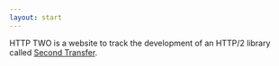 ```yaml
---
layout: start
---
```


HTTP TWO is a website to track the development of an HTTP/2 library called 
[Second Transfer](/second-transfer/).